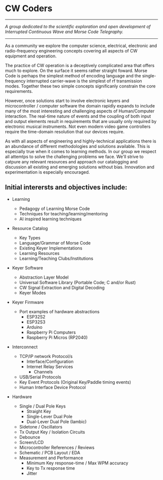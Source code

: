 # CW Coders
-----

*A group dedicated to the scientific exploration and open development of
Interrupted Continuous Wave and Morse Code Telegraphy.*

-----

As a community we explore the computer science, electrical, electronic and radio-frequency
engineering concepts covering all aspects of CW equipment and operation.

The practice of CW operation is a deceptively complicated area that offers much
to explore.  On the surface it seems rather straight foward.  Morse Code is
perhaps the simplest method of encoding language and the single-frequency
interrupted carrier-wave is the simplest of rf transmission modes.
Together these two simple concepts significanly constrain the core requirements.

However, once solutions start to involve electronic keyers and microcontroller /
computer software the domain rapidly expands to include many of the most
interesting and challenging aspects of Human/Computer interaction.  The
real-time nature of events and the coupling of both input and output elements
result in requirements that are usually only required by electronic musical
instruments.  Not even modern video game controllers require the time-domain
resolution that our devices require.

As with all aspects of engineering and highly-technical applications there is an
abundance of different methodologies and solutions available.  This is
especially true when it comes to learning methods.  In our group we respect all
attemtps to solve the challenging problems we face.  We'll strive to catpure any
relevant resources and approach our catalogging and discussion all existing and
emerging solutions without bias.  Innovation and experimentation is especially
encouraged.

## Initial interersts and objectives include:

- Learning
  - Pedagogy of Learning Morse Code
  - Techniques for teaching/learning/mentoring
  - AI inspired learning techniques

- Resource Catalog
  - Key Types
  - Language/Grammar of Morse Code
  - Existing Keyer Implementations
  - Learning Resources
  - Learning/Teaching Clubs/Institutions

- Keyer Software
  - Abstraction Layer Model
  - Universal Software Library (Portable Code; C and/or Rust)
  - CW Signal Extraction and Digital Decoding
  - Keyer Modes

- Keyer Firmware
  - Port examples of hardware abstractions
    - ESP32S2
    - ESP32S3
    - Arduino
    - Raspberry Pi Computers
    - Raspberry Pi Micros (RP2040)

- Interconnect
  - TCP/IP network Protocol/s
    - Interface/Configuration
    - Internet Relay Services
      - Channels
  - USB/Serial Protocols
  - Key Event Protocols (Original Key/Paddle timing events)
  - Human Interface Device Protocol

- Hardware
  - Single / Dual Pole Keys
    - Straight Key
    - Single-Lever Dual Pole
    - Dual-Lever Dual Pole (Iambic)
  - Sidetone / Oscillators 
  - Tx Output Key / Isolation Circuits
  - Debounce
  - Screen/LCD
  - Microcontroller References / Reviews
  - Schematic / PCB Layout / EDA
  - Measurement and Performance
    - Minimum Key response-time / Max WPM accuracy
    - Key to Tx response time
    - Jitter